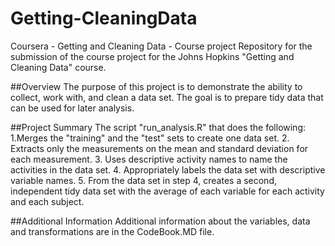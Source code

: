 # Getting-CleaningData
Coursera - Getting and Cleaning Data - Course project
Repository for the submission of the course project for the Johns Hopkins "Getting and Cleaning Data" course.

##Overview
The purpose of this project is to demonstrate the ability to collect, work with, and clean a data set. 
The goal is to prepare tidy data that can be used for later analysis.

##Project Summary
The script "run_analysis.R" that does the following:
1.Merges the "training" and the "test" sets to create one data set.
2. Extracts only the measurements on the mean and standard deviation for each measurement.
3. Uses descriptive activity names to name the activities in the data set.
4. Appropriately labels the data set with descriptive variable names. 
5. From the data set in step 4, creates a second, independent tidy data set with the average of each variable for each activity and each subject.

##Additional Information
Additional information about the variables, data and transformations are in the CodeBook.MD file.
